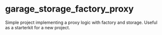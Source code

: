 # garage_storage_factory_proxy
Simple project implementing a proxy logic with factory and storage. Useful as a starterkit for a new project.